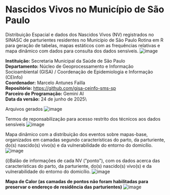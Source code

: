 # Nascidos Vivos no Município de São Paulo

Distribuição Espacial e dados dos Nascidos Vivos (NV) registrados no SINASC de parturientes residentes no Município de São Paulo
Rotina em R para geração de tabelas, mapas estáticos com as frequências relativas e mapa dinâmico com dados para consulta dos dados sensíveis.
![image](https://github.com/user-attachments/assets/a636aeb5-9a0a-4d3e-bc18-7c35a4595516)


**Instituição:** Secretaria Municipal da Saúde de São Paulo\
**Departamento:** Núcleo de Geoprocessamento e Informação Socioambiental (GISA) / Coordenação de Epidemiologia e Informação (CEInfo)\
**Coordenador:** Marcelo Antunes Failla\
**Repositório:** https://github.com/gisa-ceinfo-sms-sp \
**Parceiro de Programação:** Gemini AI\
**Data da versão:** 24 de junho de 2025\

Arquivos gerados
![image](https://github.com/user-attachments/assets/bb43e79d-508e-4697-bf2f-71e451b2806e)

Termos de reponsabilização para acesso restrito dos técnicos aos dados sensíveis
![image](https://github.com/user-attachments/assets/bc61fc51-58fd-4f84-a2ea-5e6ca70106d8)

Mapa dinâmico com a distribuição dos eventos sobre mapas-base, organizados em camadas segundo características do parto, da parturiente, do(s) nascido(s) vivo(s) e da vulnerabilidade do entorno do domicílio.
![image](https://github.com/user-attachments/assets/93411f1b-5d2b-4caa-9efb-fd66550d6353)

(i)Balão de informações de cada NV ("ponto"), com os dados acerca das características do parto, da parturiente, do(s) nascido(s) vivo(s) e da vulnerabilidade do entorno do domicílio.
![image](https://github.com/user-attachments/assets/137facca-ac53-4de3-8f26-842765b324f1)

**Mapa de Calor (as camadas  de pontos não foram habilitadas para preservar o endereço de residência das parturientes)**
![image](https://github.com/user-attachments/assets/f3889b92-5c6b-42f7-992c-5098e948395a)



